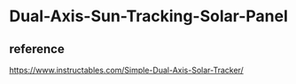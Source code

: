# Dual-Axis-Sun-Tracking-Solar-Panel
## reference
https://www.instructables.com/Simple-Dual-Axis-Solar-Tracker/
